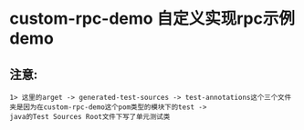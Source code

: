 # custom-rpc-demo 自定义实现rpc示例demo

## 注意:
    1> 这里的arget -> generated-test-sources -> test-annotations这个三个文件夹是因为在custom-rpc-demo这个pom类型的模块下的test -> 
    java的Test Sources Root文件下写了单元测试类
